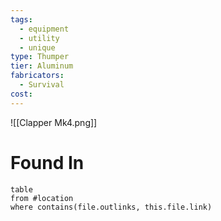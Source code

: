 ```yaml
---
tags:
  - equipment
  - utility
  - unique
type: Thumper
tier: Aluminum
fabricators:
  - Survival
cost:
---
```

![[Clapper Mk4.png]]
# Found In
```dataview
table
from #location 
where contains(file.outlinks, this.file.link)
```
